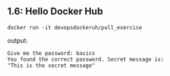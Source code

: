 ## 1.6: Hello Docker Hub

`docker run -it devopsdockeruh/pull_exercise`

output:

```
Give me the password: basics
You found the correct password. Secret message is:
"This is the secret message"
```